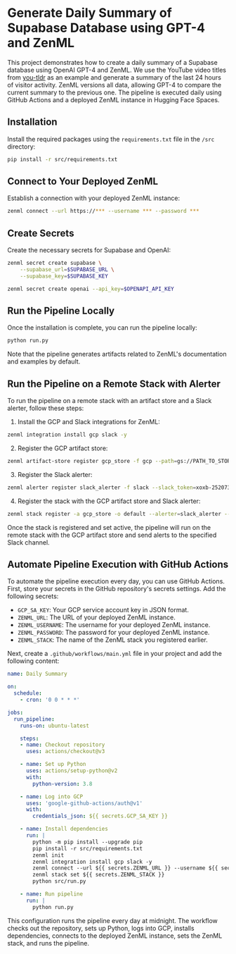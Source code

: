 # Generate Daily Summary of Supabase Database using GPT-4 and ZenML

This project demonstrates how to create a daily summary of a Supabase database using OpenAI GPT-4 and ZenML. We use the YouTube video titles from [you-tldr](https://you-tldr.com) as an example and generate a summary of the last 24 hours of visitor activity. ZenML versions all data, allowing GPT-4 to compare the current summary to the previous one. The pipeline is executed daily using GitHub Actions and a deployed ZenML instance in Hugging Face Spaces.

## Installation

Install the required packages using the `requirements.txt` file in the `/src` directory:

```bash
pip install -r src/requirements.txt
```

## Connect to Your Deployed ZenML

Establish a connection with your deployed ZenML instance:

```bash
zenml connect --url https://*** --username *** --password ***
```

## Create Secrets

Create the necessary secrets for Supabase and OpenAI:

```bash
zenml secret create supabase \
    --supabase_url=$SUPABASE_URL \
    --supabase_key=$SUPABASE_KEY

zenml secret create openai --api_key=$OPENAPI_API_KEY   
```

## Run the Pipeline Locally

Once the installation is complete, you can run the pipeline locally:

```bash
python run.py
```

Note that the pipeline generates artifacts related to ZenML's documentation and examples by default.

## Run the Pipeline on a Remote Stack with Alerter

To run the pipeline on a remote stack with an artifact store and a Slack alerter, follow these steps:

1. Install the GCP and Slack integrations for ZenML:

```bash
zenml integration install gcp slack -y
```

2. Register the GCP artifact store:

```bash
zenml artifact-store register gcp_store -f gcp --path=gs://PATH_TO_STORE
```

3. Register the Slack alerter:

```bash
zenml alerter register slack_alerter -f slack --slack_token=xoxb-252073111237684-3578623123400484-eeHtdsdfdfacK8ZJk20pHhamV --default_slack_channel_id=C03EDA8X0X
```

4. Register the stack with the GCP artifact store and Slack alerter:

```bash
zenml stack register -a gcp_store -o default --alerter=slack_alerter --active
```

Once the stack is registered and set active, the pipeline will run on the remote stack with the GCP artifact store and send alerts to the specified Slack channel.

## Automate Pipeline Execution with GitHub Actions

To automate the pipeline execution every day, you can use GitHub Actions. First, store your secrets in the GitHub repository's secrets settings. Add the following secrets:

- `GCP_SA_KEY`: Your GCP service account key in JSON format.
- `ZENML_URL`: The URL of your deployed ZenML instance.
- `ZENML_USERNAME`: The username for your deployed ZenML instance.
- `ZENML_PASSWORD`: The password for your deployed ZenML instance.
- `ZENML_STACK`: The name of the ZenML stack you registered earlier.

Next, create a `.github/workflows/main.yml` file in your project and add the following content:

```yaml
name: Daily Summary

on:
  schedule:
    - cron: '0 0 * * *'

jobs:
  run_pipeline:
    runs-on: ubuntu-latest

    steps:
    - name: Checkout repository
      uses: actions/checkout@v3

    - name: Set up Python
      uses: actions/setup-python@v2
      with:
        python-version: 3.8

    - name: Log into GCP
      uses: 'google-github-actions/auth@v1'
      with:
        credentials_json: ${{ secrets.GCP_SA_KEY }}

    - name: Install dependencies
      run: |
        python -m pip install --upgrade pip
        pip install -r src/requirements.txt
        zenml init
        zenml integration install gcp slack -y
        zenml connect --url ${{ secrets.ZENML_URL }} --username ${{ secrets.ZENML_USERNAME }} --password ${{ secrets.ZENML_PASSWORD }}
        zenml stack set ${{ secrets.ZENML_STACK }}
        python src/run.py

    - name: Run pipeline
      run: |
        python run.py
```

This configuration runs the pipeline every day at midnight. The workflow checks out the repository, sets up Python, logs into GCP, installs dependencies, connects to the deployed ZenML instance, sets the ZenML stack, and runs the pipeline.